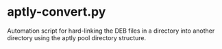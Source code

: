 # aptly-convert.py
Automation script for hard-linking the DEB files in a directory into another directory using the aptly pool directory structure.
